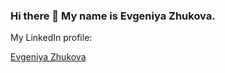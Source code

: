 ### Hi there 👋 My name is Evgeniya Zhukova.

My LinkedIn profile: <div class="badge-base LI-profile-badge" data-locale="en_US" data-size="large" data-theme="light" data-type="HORIZONTAL" data-vanity="evgeniya-zhukova" data-version="v1"><a class="badge-base__link LI-simple-link" href="https://ca.linkedin.com/in/evgeniya-zhukova?trk=profile-badge">Evgeniya Zhukova</a></div>
                         
              
              

<!--

- 🔭 I’m currently working on ...
- 🌱 I’m currently learning ...
- 👯 I’m looking to collaborate on ...
- 🤔 I’m looking for help with ...
- 💬 Ask me about ...
- 📫 How to reach me: ...
- 😄 Pronouns: ...
- ⚡ Fun fact: ...
-->
